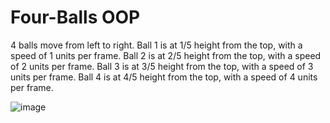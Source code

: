 # Four-Balls OOP

4 balls move from left to right. 
Ball 1 is at 1/5 height from the top, with a speed of 1 units per frame. 
Ball 2 is at 2/5 height from the top, with a speed of 2 units per frame. 
Ball 3 is at 3/5 height from the top, with a speed of 3 units per frame. 
Ball 4 is at 4/5 height from the top, with a speed of 4 units per frame.

![image](https://user-images.githubusercontent.com/67580778/174531621-bb8f4bec-eaa4-43b0-921e-223695d1b8af.png)
